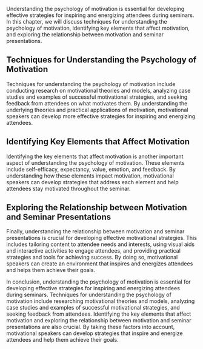 
Understanding the psychology of motivation is essential for developing effective strategies for inspiring and energizing attendees during seminars. In this chapter, we will discuss techniques for understanding the psychology of motivation, identifying key elements that affect motivation, and exploring the relationship between motivation and seminar presentations.

Techniques for Understanding the Psychology of Motivation
---------------------------------------------------------

Techniques for understanding the psychology of motivation include conducting research on motivational theories and models, analyzing case studies and examples of successful motivational strategies, and seeking feedback from attendees on what motivates them. By understanding the underlying theories and practical applications of motivation, motivational speakers can develop more effective strategies for inspiring and energizing attendees.

Identifying Key Elements that Affect Motivation
-----------------------------------------------

Identifying the key elements that affect motivation is another important aspect of understanding the psychology of motivation. These elements include self-efficacy, expectancy, value, emotion, and feedback. By understanding how these elements impact motivation, motivational speakers can develop strategies that address each element and help attendees stay motivated throughout the seminar.

Exploring the Relationship between Motivation and Seminar Presentations
-----------------------------------------------------------------------

Finally, understanding the relationship between motivation and seminar presentations is crucial for developing effective motivational strategies. This includes tailoring content to attendee needs and interests, using visual aids and interactive activities to engage attendees, and providing practical strategies and tools for achieving success. By doing so, motivational speakers can create an environment that inspires and energizes attendees and helps them achieve their goals.

In conclusion, understanding the psychology of motivation is essential for developing effective strategies for inspiring and energizing attendees during seminars. Techniques for understanding the psychology of motivation include researching motivational theories and models, analyzing case studies and examples of successful motivational strategies, and seeking feedback from attendees. Identifying the key elements that affect motivation and exploring the relationship between motivation and seminar presentations are also crucial. By taking these factors into account, motivational speakers can develop strategies that inspire and energize attendees and help them achieve their goals.
